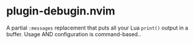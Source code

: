 # plugin-debugin.nvim
A partial `:messages` replacement that puts all your Lua `print()` output in a buffer.  Usage AND configuration is command-based..
